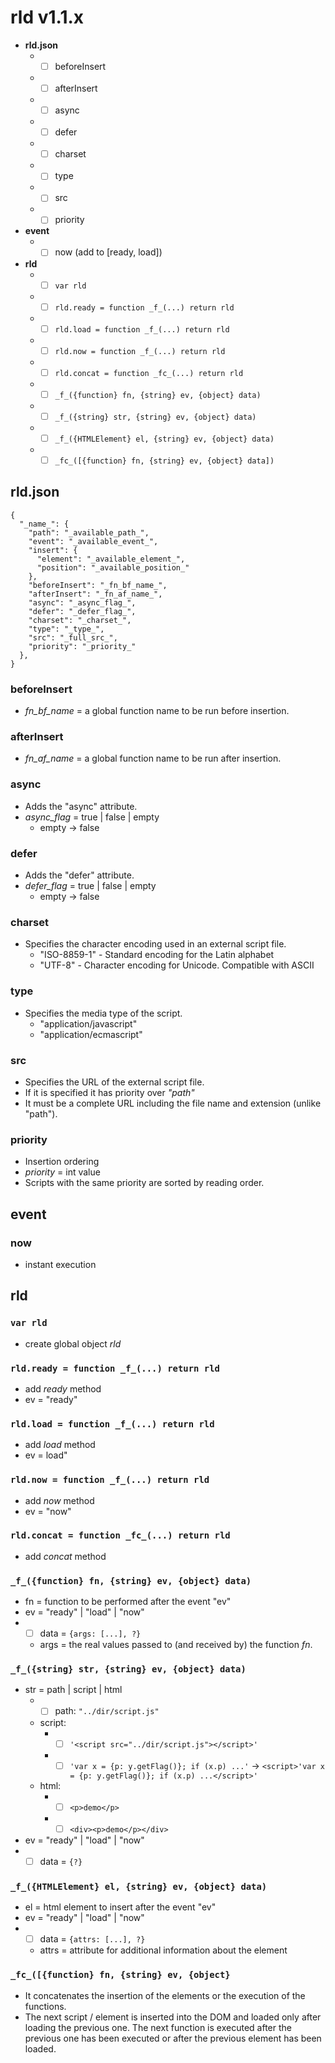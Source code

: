 # rld v1.1.x

* **rld.json**
  * - [ ] beforeInsert
  * - [ ] afterInsert
  * - [ ] async
  * - [ ] defer
  * - [ ] charset
  * - [ ] type
  * - [ ] src
  * - [ ] priority

* **event**
  * - [ ] now (add to [ready, load])

* **rld**
  * - [ ] `var rld`
  * - [ ] `rld.ready = function _f_(...) return rld`
  * - [ ] `rld.load = function _f_(...) return rld`
  * - [ ] `rld.now = function _f_(...) return rld`
  * - [ ] `rld.concat = function _fc_(...) return rld`
  * - [ ] `_f_({function} fn, {string} ev, {object} data)`
  * - [ ] `_f_({string} str, {string} ev, {object} data)`
  * - [ ] `_f_({HTMLElement} el, {string} ev, {object} data)`
  * - [ ] `_fc_([{function} fn, {string} ev, {object} data])`

## rld.json

```
{
  "_name_": {
    "path": "_available_path_",
    "event": "_available_event_",
    "insert": {
      "element": "_available_element_",
      "position": "_available_position_"
    },
    "beforeInsert": "_fn_bf_name_",
    "afterInsert": "_fn_af_name_",
    "async": "_async_flag_",
    "defer": "_defer_flag_",
    "charset": "_charset_",
    "type": "_type_",
    "src": "_full_src_",
    "priority": "_priority_"
  },
}
```

### beforeInsert

* _fn_bf_name_ = a global function name to be run before insertion.

### afterInsert

* _fn_af_name_ = a global function name to be run after insertion.

### async

* Adds the "async" attribute.
* _async_flag_ = true | false | empty
  * empty -> false 

### defer

* Adds the "defer" attribute.
* _defer_flag_ = true | false | empty
  * empty -> false 

### charset

* Specifies the character encoding used in an external script file.
  * "ISO-8859-1" - Standard encoding for the Latin alphabet
  * "UTF-8" - Character encoding for Unicode. Compatible with ASCII 

### type

* Specifies the media type of the script.
  * "application/javascript"
  * "application/ecmascript"

### src

* Specifies the URL of the external script file.
* If it is specified it has priority over *"path"*
* It must be a complete URL including the file name and extension (unlike "path").

### priority

* Insertion ordering
* _priority_ = int value
* Scripts with the same priority are sorted by reading order.

## event

### now

* instant execution

## rld


### `var rld`

* create global object *rld*

### `rld.ready = function _f_(...) return rld`

* add *ready* method
* ev = "ready"

### `rld.load = function _f_(...) return rld`

* add *load* method
* ev = load"

### `rld.now = function _f_(...) return rld`

* add *now* method
* ev = "now"

### `rld.concat = function _fc_(...) return rld`

* add *concat* method

### `_f_({function} fn, {string} ev, {object} data)`

* fn = function to be performed after the event "ev"
* ev = "ready" | "load" | "now"
* - [ ] data = `{args: [...], ?}`
  * args = the real values passed to (and received by) the function *fn*.

### `_f_({string} str, {string} ev, {object} data)`

* str = path | script | html
  * - [ ] path: `"../dir/script.js"`
  * script:
    * - [ ] `'<script src="../dir/script.js"></script>'`
    * - [ ] `'var x = {p: y.getFlag()}; if (x.p) ...'` -> `<script>'var x = {p: y.getFlag()}; if (x.p) ...</script>'`
  * html:
    * - [ ] `<p>demo</p>`
    * - [ ] `<div><p>demo</p></div>`
* ev = "ready" | "load" | "now"
* - [ ] data = `{?}`

### `_f_({HTMLElement} el, {string} ev, {object} data)`

* el = html element to insert after the event "ev"
* ev = "ready" | "load" | "now"
* - [ ] data = `{attrs: [...], ?}`
  * attrs = attribute for additional information about the element 

### `_fc_([{function} fn, {string} ev, {object}`

* It concatenates the insertion of the elements or the execution of the functions.
* The next script / element is inserted into the DOM and loaded only after loading the previous one.
The next function is executed after the previous one has been executed or after the previous element has been loaded.

